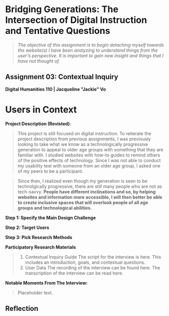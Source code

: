 # Bridging Generations: The Intersection of Digital Instruction and Tentative Questions

> *The objective of this assignment is to begin detaching myself towards the website(s) I have been analyzing to understand things from the user's perspective. It is important to gain new insight and things that I have not thought of.*
 
## Assignment 03: Contextual Inquiry ##
__Digital Humanities 110 | Jacqueline "Jackie" Vo__

# Users in Context #

**Project Description (Revisted)**: 

> This project is still focused on digital instruction. To reiterate the project description from previous assignments, I was previously looking to take what we know as a technologically progressive generation to appeal to older age groups with something that they are familiar with. I studied websites with how-to guides to remind others of the positive effects of technology. Since I was not able to conduct my usability test with someone from an older age group, I asked one of my peers to be a participant. 

> Since then, I realized even though my generation is seen to be technolgically progressive, there are still many people who are not as tech-savvy. **People have different inclinations and so, by helping websites and information more accessible, I will then better be able to create inclusive spaces that will overlook people of all age groups and technological abilities.**

**Step 1: Specify the Main Design Challenge** 

**Step 2: Target Users** 

**Step 3: Pick Research Methods** 

**Participatory Research Materials** 
> 1. Contextual Inquiry Guide
> The script for the interview is here. This includes an introduction, goals, and contextual questions.
> 2. User Data
> The recording of the interview can be found here.
> The transcription of the interview can be read here.

**Notable Moments From The Interview:**

> Placeholder text.

## Reflection ##
